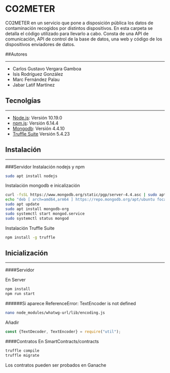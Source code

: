 # CO2METER
CO2METER en un servicio que pone a disposición pública los datos
de contaminación recogidos por distintos dispositivos. En esta carpeta
se detalla el código utilizado para llevarlo a cabo. Consta de una API de
comunicación, API de control de la base de datos, una web y código de los
dispositivos enviadores de datos.

##Autores
***
* Carlos Gustavo Vergara Gamboa
* Isis Rodríguez González
* Marc Fernández Palau
* Jabar Latif Martínez

## Tecnolgías
***
* [Node.js](https://nodejs.org/): Versión 10.19.0
* [npm.js](https://www.npmjs.com/): Versión 6.14.4
* [Mongodb](https://www.mongodb.com/): Versión 4.4.10
* [Truffle Suite](https://trufflesuite.com/) Versión 5.4.23

## Instalación
***

###Servidor
Instalación nodejs y npm
```bash
sudo apt install nodejs
```
Instalación mongodb e inicalización

```bash
curl -fsSL https://www.mongodb.org/static/pgp/server-4.4.asc | sudo apt-key add -
echo "deb [ arch=amd64,arm64 ] https://repo.mongodb.org/apt/ubuntu focal/mongodb-org/4.4 multiverse" | sudo tee /etc/apt/sources.list.d/mongodb-org-4.4.list
sudo apt update
sudo apt install mongodb-org
sudo systemctl start mongod.service
sudo systemctl status mongod
```

Instalación Truffle Suite

```bash
npm install -g truffle
```

## Inicialización 
***
####Servidor

En Server

```bash
npm install
npm run start
```
######Si aparece  ReferenceError: TextEncoder is not defined
```bash
nano node_modules/whatwg-url/lib/encoding.js
```
Añadir 
```javascript
const {TextDecoder, TextEncoder} = require("util");
```


####Contratos
En SmartContracts/contracts
```bash
truffle compile
truffle migrate
```
Los contratos pueden ser probados en Ganache